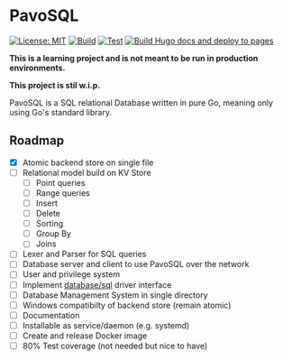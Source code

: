 # PavoSQL

[![License: MIT](https://img.shields.io/badge/License-MIT-blue.svg)](LICENSE)
[![Build](https://github.com/gKits/PavoSQL/actions/workflows/gobuild.yaml/badge.svg)](https://github.com/gKits/PavoSQL/actions/workflows/gobuild.yaml)
[![Test](https://github.com/gKits/PavoSQL/actions/workflows/gotest.yaml/badge.svg)](https://github.com/gKits/PavoSQL/actions/workflows/gotest.yaml)
[![Build Hugo docs and deploy to pages](https://github.com/gKits/PavoSQL/actions/workflows/hugo.yaml/badge.svg)](https://gkits.github.io/PavoSQL)

**This is a learning project and is not meant to be run in production environments.**

**This project is stil w.i.p.**

PavoSQL is a SQL relational Database written in pure Go, meaning only using Go's standard library.

## Roadmap

- [x] Atomic backend store on single file
- [ ] Relational model build on KV Store
    - [ ] Point queries
    - [ ] Range queries
    - [ ] Insert
    - [ ] Delete
    - [ ] Sorting
    - [ ] Group By
    - [ ] Joins
- [ ] Lexer and Parser for SQL queries
- [ ] Database server and client to use PavoSQL over the network
- [ ] User and privilege system
- [ ] Implement [database/sql](https://pkg.go.dev/database/sql) driver interface
- [ ] Database Management System in single directory
- [ ] Windows compatibilty of backend store (remain atomic)
- [ ] Documentation
- [ ] Installable as service/daemon (e.g. systemd)
- [ ] Create and release Docker image
- [ ] 80% Test coverage (not needed but nice to have)
